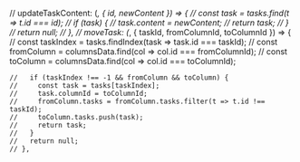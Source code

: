 // updateTaskContent: (_, { id, newContent }) => {
    //   const task = tasks.find(t => t.id === id);
    //   if (task) {
    //     task.content = newContent;
    //     return task;
    //   }
    //   return null;
    // },
    // moveTask: (_, { taskId, fromColumnId, toColumnId }) => {
    //   const taskIndex = tasks.findIndex(task => task.id === taskId);
    //   const fromColumn = columnsData.find(col => col.id === fromColumnId);
    //   const toColumn = columnsData.find(col => col.id === toColumnId);
      
    //   if (taskIndex !== -1 && fromColumn && toColumn) {
    //     const task = tasks[taskIndex];
    //     task.columnId = toColumnId;
    //     fromColumn.tasks = fromColumn.tasks.filter(t => t.id !== taskId);
    //     toColumn.tasks.push(task);
    //     return task;
    //   }
    //   return null;
    // },